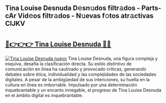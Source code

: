 ## Tina Louise Desnuda D𝚎sn𝚞dos filtr𝚊dos - Parts-cAr Vid𝚎os filtr𝚊dos - N𝚞evas f𝚘tos atr𝚊ctivas ClJKV

# <h2><a href="http://mb5gzi.tromn.icu/?c=Tina+Louise+Desnuda">🔗👉👉👉 Tina Louise Desnuda 🔗🔗</a></h2>

[![Tina Louise Desnuda nuevo](https://i.imgur.com/pEAQMta.gif)](http://mb5gzi.tromn.icu/?c=Tina+Louise+Desnuda)
Tina Louise Desnuda, una figura compleja y esquiva, desafía la clasificación directa. Su estilo distintivo de comunicación en línea ha cautivado y provocado críticas, generando debates sobre ética, individualidad y las complejidades de las sociedades digitales. A pesar de la ambigüedad de sus intenciones, su huella en la cultura en línea es imborrable. Impulsado por una determinación inquebrantable y un encanto innegable, el progreso de Tina Louise Desnuda en el ámbito digital es inquebrantable.
